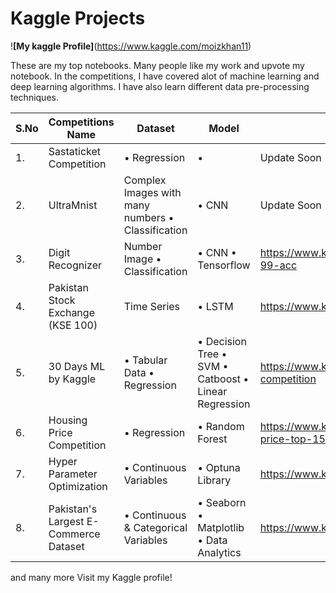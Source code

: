 # Kaggle Projects

!**[My kaggle Profile]**(https://www.kaggle.com/moizkhan11)

These are my top notebooks. Many people like my work and upvote my notebook. In the competitions, I have covered alot of machine learning and deep learning algorithms. I have also learn different data pre-processing techniques.

| **S.No** | **Competitions Name** |  **Dataset** | **Model** | **Notebook Links** |
| ------------ | ------------- | ------------ | -------------| ------------- |
| 1. | Sastaticket Competition | • Regression | •  | Update Soon | <br />
| 2. | UltraMnist | Complex Images with many numbers • Classification | • CNN | Update Soon | <br />
| 3. | Digit Recognizer | Number Image • Classification | • CNN • Tensorflow | https://www.kaggle.com/code/moizkhan11/digitrecognizer-99-acc |<br />
| 4. | Pakistan Stock Exchange (KSE 100) | Time Series | • LSTM | https://www.kaggle.com/code/moizkhan11/pakistanstockexch |<br/>
| 5. | 30 Days ML by Kaggle | • Tabular Data • Regression | • Decision Tree • SVM • Catboost • Linear Regression |https://www.kaggle.com/code/moizkhan11/30-days-ml-competition |<br />
| 6. | Housing Price Competition | • Regression | • Random Forest | https://www.kaggle.com/code/moizkhan11/exercise-house-price-top-15 | <br />
| 7. | Hyper Parameter Optimization | • Continuous Variables |• Optuna Library | https://www.kaggle.com/code/moizkhan11/optuna |<br />
| 8. | Pakistan's Largest E-Commerce Dataset | • Continuous & Categorical  Variables | • Seaborn • Matplotlib • Data Analytics |https://www.kaggle.com/code/moizkhan11/ecommerce-v2-3 |

and many more Visit my Kaggle profile!





